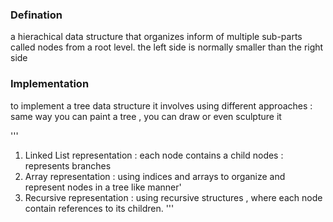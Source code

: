 ### Defination 
 a hierachical data structure that organizes inform of multiple sub-parts called nodes from a root level. 
 the left side is normally smaller than the right side 
### Implementation
to implement a tree data structure it involves using different approaches : same way you can paint a tree
, you can draw or even sculpture it

'''
1. Linked List representation : each node contains a child nodes : represents branches 
2. Array representation : using indices and arrays to organize and represent nodes in a tree like manner'
3. Recursive representation : using recursive structures , where each node contain references to its children.
'''

